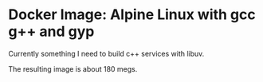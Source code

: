 # Docker Image: Alpine Linux with gcc g++ and gyp

Currently something I need to build c++ services with libuv.

The resulting image is about 180 megs.